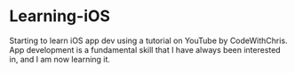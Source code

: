 # Learning-iOS
Starting to learn iOS app dev using a tutorial on YouTube by CodeWithChris. App development is a fundamental skill that I have always been interested in, and I am now learning it.
